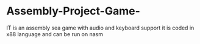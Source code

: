 # Assembly-Project-Game-
IT is an assembly sea game with audio and keyboard support it is coded in x88 language and can be run on nasm

